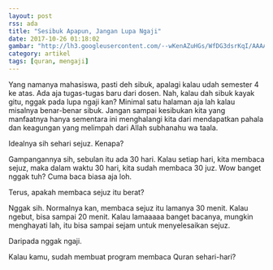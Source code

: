```yaml
---
layout: post
rss: ada
title: "Sesibuk Apapun, Jangan Lupa Ngaji"
date: 2017-10-26 01:18:02
gambar: "http://lh3.googleusercontent.com/--wKenAZuHGs/WfDG3dsrKqI/AAAAAAAACkU/RG-jY5HkqSYwkL9IBNnnKgi-5FxtKQJagCLcBGAs/s900/259a8f0f8fc6dd11e13eac79415c1e3a--quran-mosque.jpg"
category: artikel
tags: [quran, mengaji]
---
```


Yang namanya mahasiswa, pasti deh sibuk, apalagi kalau udah semester 4 ke atas. Ada aja tugas-tugas baru dari dosen. Nah, kalau dah sibuk kayak gitu, nggak pada lupa ngaji kan? Minimal satu halaman aja lah kalau misalnya benar-benar sibuk. Jangan sampai kesibukan kita yang manfaatnya hanya sementara ini menghalangi kita dari mendapatkan pahala dan keagungan yang melimpah dari Allah subhanahu wa taala.

Idealnya sih sehari sejuz. Kenapa?

Gampangannya sih, sebulan itu ada 30 hari. Kalau setiap hari, kita membaca sejuz, maka dalam waktu 30 hari, kita sudah membaca 30 juz. Wow banget nggak tuh? Cuma baca biasa aja loh.

Terus, apakah membaca sejuz itu berat?

Nggak sih. Normalnya kan, membaca sejuz itu lamanya 30 menit. Kalau ngebut, bisa sampai 20 menit. Kalau lamaaaaa banget bacanya, mungkin menghayati lah, itu bisa sampai sejam untuk menyelesaikan sejuz.

Daripada nggak ngaji.

Kalau kamu, sudah membuat program membaca Quran sehari-hari?